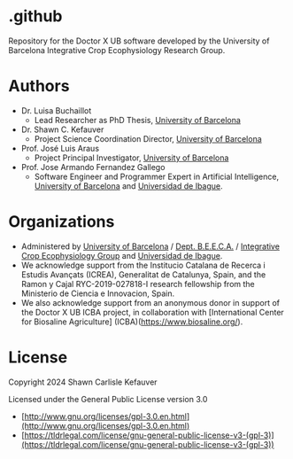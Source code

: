 # .github
Repository for the Doctor X UB software developed by the University of Barcelona Integrative Crop Ecophysiology Research Group.

# Authors
- Dr. Luisa Buchaillot
   - Lead Researcher as PhD Thesis, [University of Barcelona](http://www.ub.edu/)
- Dr. Shawn C. Kefauver
   - Project Science Coordination Director, [University of Barcelona](http://www.ub.edu/)
- Prof. José Luis Araus
   - Project Principal Investigator, [University of Barcelona](http://www.ub.edu/)
- Prof. Jose Armando Fernandez Gallego
   - Software Engineer and Programmer Expert in Artificial Intelligence, [University of Barcelona](http://www.ub.edu/) and [Universidad de Ibague](https://www.unibague.edu.co/). 

# Organizations

- Administered by [University of Barcelona](http://www.ub.edu/) / [Dept. B.E.E.C.A.](https://www.ub.edu/portal/web/dp-beeca/fisiologia-vegeta) / [Integrative Crop Ecophysiology Group](https://integrativecropecophysiology.com/) and [Universidad de Ibague](https://www.unibague.edu.co/). 
- We acknowledge support from the Institucio Catalana de Recerca i Estudis Avançats (ICREA), Generalitat de Catalunya, Spain, and the Ramon y Cajal RYC-2019-027818-I research fellowship from the Ministerio de Ciencia e Innovacion, Spain.
- We also acknowledge support from an anonymous donor in support of the Doctor X UB ICBA project, in collaboration with [International Center for Biosaline Agriculture] (ICBA)(https://www.biosaline.org/).

# License

Copyright 2024 Shawn Carlisle Kefauver

Licensed under the General Public License version 3.0

- [http://www.gnu.org/licenses/gpl-3.0.en.html](http://www.gnu.org/licenses/gpl-3.0.en.html)
- [https://tldrlegal.com/license/gnu-general-public-license-v3-(gpl-3)](https://tldrlegal.com/license/gnu-general-public-license-v3-(gpl-3))
